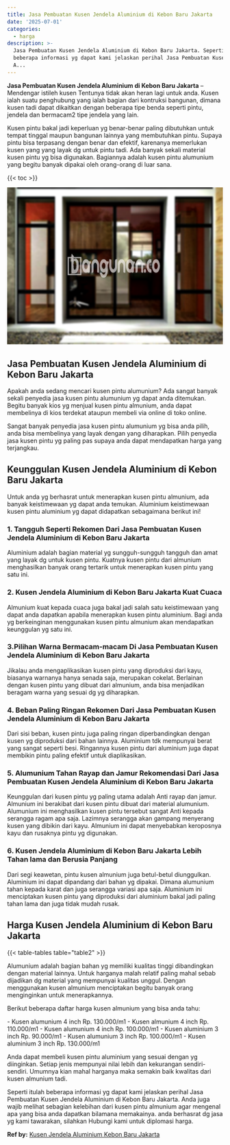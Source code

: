 ```yaml
---
title: Jasa Pembuatan Kusen Jendela Aluminium di Kebon Baru Jakarta
date: '2025-07-01'
categories:
  - harga
description: >-
  Jasa Pembuatan Kusen Jendela Aluminium di Kebon Baru Jakarta. Seperti itulah
  beberapa informasi yg dapat kami jelaskan perihal Jasa Pembuatan Kusen Jendela
  A...
---
```


**Jasa Pembuatan Kusen Jendela Aluminium di Kebon Baru Jakarta** – Mendengar istileh kusen Tentunya tidak akan heran lagi untuk anda. Kusen ialah suatu penghubung yang ialah bagian dari kontruksi bangunan, dimana kusen tadi dapat dikaitkan dengan beberapa tipe benda seperti pintu, jendela dan bermacam2 tipe jendela yang lain.

Kusen pintu bakal jadi keperluan yg benar-benar paling dibutuhkan untuk tempat tinggal maupun bangunan lainnya yang membutuhkan pintu. Supaya pintu bisa terpasang dengan benar dan efektif, karenanya memerlukan kusen yang yang layak dg untuk pintu tadi. Ada banyak sekali material kusen pintu yg bisa digunakan. Bagiannya adalah kusen pintu alumunium yang begitu banyak dipakai oleh orang-orang di luar sana.

{{< toc >}}

![Jasa Pembuatan Kusen Jendela Aluminium di Kebon Baru Jakarta](/images/harga-kusen-jendela-alumunium-32.png)

## Jasa Pembuatan Kusen Jendela Aluminium di Kebon Baru Jakarta

Apakah anda sedang mencari kusen pintu alumunium? Ada sangat banyak sekali penyedia jasa kusen pintu alumunium yg dapat anda ditemukan. Begitu banyak kios yg menjual kusen pintu almunium, anda dapat membelinya di kios terdekat ataupun membeli via online di toko online.

Sangat banyak penyedia jasa kusen pintu alumunium yg bisa anda pilih, anda bisa membelinya yang layak dengan yang diharapkan. Pilih penyedia jasa kusen pintu yg paling pas supaya anda dapat mendapatkan harga yang terjangkau.

## Keunggulan Kusen Jendela Aluminium di Kebon Baru Jakarta

Untuk anda yg berhasrat untuk menerapkan kusen pintu almunium, ada banyak keistimewaan yg dapat anda temukan. Aluminium keistimewaan kusen pintu aluminium yg dapat didapatkan sebagaimana berikut ini!

### 1\. Tangguh Seperti Rekomen Dari Jasa Pembuatan Kusen Jendela Aluminium di Kebon Baru Jakarta

Aluminium adalah bagian material yg sungguh-sungguh tangguh dan amat yang layak dg untuk kusen pintu. Kuatnya kusen pintu dari almunium menghasilkan banyak orang tertarik untuk menerapkan kusen pintu yang satu ini.

### 2\. Kusen Jendela Aluminium di Kebon Baru Jakarta Kuat Cuaca

Almunium kuat kepada cuaca juga bakal jadi salah satu keistimewaan yang dapat anda dapatkan apabila menerapkan kusen pintu aluminium. Bagi anda yg berkeinginan menggunakan kusen pintu almunium akan mendapatkan keunggulan yg satu ini.

### 3.Pilihan Warna Bermacam-macam Di Jasa Pembuatan Kusen Jendela Aluminium di Kebon Baru Jakarta

Jikalau anda mengaplikasikan kusen pintu yang diproduksi dari kayu, biasanya warnanya hanya senada saja, merupakan cokelat. Berlainan dengan kusen pintu yang dibuat dari almunium, anda bisa menjadikan beragam warna yang sesuai dg yg diharapkan.

### 4\. Beban Paling Ringan Rekomen Dari Jasa Pembuatan Kusen Jendela Aluminium di Kebon Baru Jakarta

Dari sisi beban, kusen pintu juga paling ringan diperbandingkan dengan kusen yg diproduksi dari bahan lainnya. Aluminium tdk mempunyai berat yang sangat seperti besi. Ringannya kusen pintu dari aluminium juga dapat membikin pintu paling efektif untuk diaplikasikan.

### 5\. Alumunium Tahan Rayap dan Jamur Rekomendasi Dari Jasa Pembuatan Kusen Jendela Aluminium di Kebon Baru Jakarta

Keunggulan dari kusen pintu yg paling utama adalah Anti rayap dan jamur. Almunium ini berakibat dari kusen pintu dibuat dari material alumunium. Alumunium ini menghasilkan kusen pintu tersebut sangat Anti kepada serangga ragam apa saja. Lazimnya serangga akan gampang menyerang kusen yang dibikin dari kayu. Almunium ini dapat menyebabkan keroposnya kayu dan rusaknya pintu yg digunakan.

### 6\. Kusen Jendela Aluminium di Kebon Baru Jakarta Lebih Tahan lama dan Berusia Panjang

Dari segi keawetan, pintu kusen almunium juga betul-betul diunggulkan. Aluminium ini dapat dipandang dari bahan yg dipakai. Dimana alumunium tahan kepada karat dan juga serangga variasi apa saja. Aluminium ini menciptakan kusen pintu yang diproduksi dari aluminium bakal jadi paling tahan lama dan juga tidak mudah rusak.

## Harga Kusen Jendela Aluminium di Kebon Baru Jakarta

{{< table-tables table="table2" >}}

Alumunium adalah bagian bahan yg memiliki kualitas tinggi dibandingkan dengan material lainnya. Untuk harganya malah relatif paling mahal sebab dijadikan dg material yang mempunyai kualitas unggul. Dengan menggunakan kusen almunium menciptakan begitu banyak orang menginginkan untuk menerapkannya.

Berikut beberapa daftar harga kusen almunium yang bisa anda tahu:

\- Kusen alumunium 4 inch Rp. 130.000/m1 - Kusen almunium 4 inch Rp. 110.000/m1 - Kusen alumunium 4 inch Rp. 100.000/m1 - Kusen aluminium 3 inch Rp. 90.000/m1 - Kusen alumunium 3 inch Rp. 100.000/m1 - Kusen aluminium 3 inch Rp. 130.000/m1

Anda dapat membeli kusen pintu aluminium yang sesuai dengan yg diinginkan. Setiap jenis mempunyai nilai lebih dan kekurangan sendiri-sendiri. Umumnya kian mahal harganya maka semakin baik kwalitas dari kusen almunium tadi.

Seperti itulah beberapa informasi yg dapat kami jelaskan perihal Jasa Pembuatan Kusen Jendela Aluminium di Kebon Baru Jakarta. Anda juga wajib melihat sebagian kelebihan dari kusen pintu almunium agar mengenal apa yang bisa anda dapatkan bilamana memakainya. anda berhasrat dg jasa yg kami tawarakan, silahkan Hubungi kami untuk diplomasi harga.

**Ref by:** [Kusen Jendela Aluminium Kebon Baru Jakarta](https://id.wikipedia.org/wiki/Kusen)
